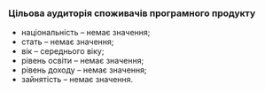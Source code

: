 ### Цільова аудиторія споживачів програмного продукту
+ національність – немає значення;  
+ стать – немає значення;  
+ вік – середнього віку;  
+ рівень освіти – немає значення;  
+ рівень доходу – немає значення;  
+ зайнятість – немає значення.  
